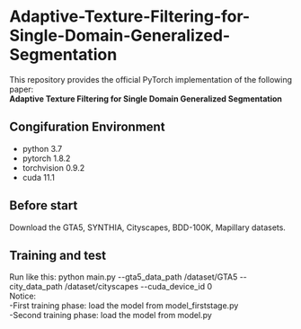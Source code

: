 # Adaptive-Texture-Filtering-for-Single-Domain-Generalized-Segmentation
This repository provides the official PyTorch implementation of the following paper:  
**Adaptive Texture Filtering for Single Domain Generalized Segmentation**

## Congifuration Environment
- python 3.7
- pytorch 1.8.2
- torchvision 0.9.2
- cuda 11.1

## Before start
Download the GTA5, SYNTHIA, Cityscapes, BDD-100K, Mapillary datasets.

## Training and test
Run like this: python main.py --gta5_data_path /dataset/GTA5 --city_data_path /dataset/cityscapes --cuda_device_id 0  
Notice:   
-First training phase: load the model from model_firststage.py  
-Second training phase: load the model from model.py  
